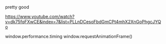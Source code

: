 pretty good

https://www.youtube.com/watch?v=dk75fqFXwCE&index=7&list=PLLnDCesoFbdGmCPt4mhX2XnGoPhgcJYQo

window.performance.timing
window.requestAnimationFrame()
